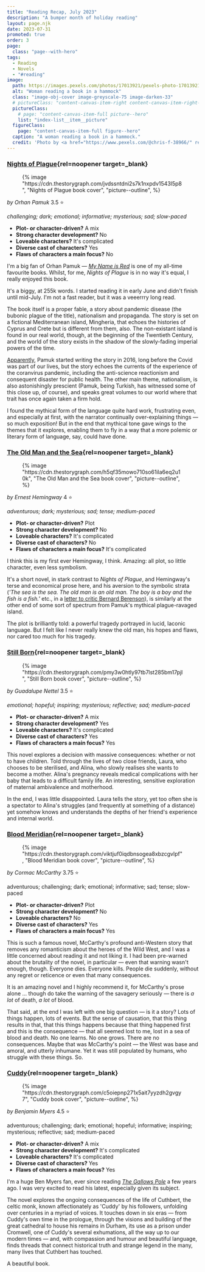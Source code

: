 ```yaml
---
title: "Reading Recap, July 2023"
description: "A bumper month of holiday reading"
layout: page.njk
date: 2023-07-31
promoted: true
order: 3
page:
  class: "page--with-hero"
tags:
  - Reading
  - Novels
  - "#reading"
image:
  path: https://images.pexels.com/photos/17013921/pexels-photo-17013921/free-photo-of-woman-reading-a-book-in-a-hammock.jpeg
  alt: "Woman reading a book in a hammock"
  class: "image-obj-cover image-greyscale-75 image-darken-33"
  # pictureClass: "content-canvas-item-right content-canvas-item-right--span-3"
  pictureClass:
    # page: "content-canvas-item-full picture--hero"
    list: "index-list__item__picture"
  figureClass:
    page: "content-canvas-item-full figure--hero"
  caption: "A woman reading a book in a hammock."
  credit: 'Photo by <a href="https://www.pexels.com/@chris-f-38966/" rel="noopener nofollow" target="_blank">Chris F</a> on <a href="https://www.pexels.com/photo/woman-reading-a-book-in-a-hammock-17013921/" rel="noopener nofollow" target="_blank">Pexels</a>'
---
```


### [Nights of Plague](https://app.thestorygraph.com/books/8d1f34a8-ec35-4293-b425-09efdddabf1b){rel=noopener target=_blank}

<figure class="content-canvas-item-right content-canvas-item-right--span-4 picture--block">
  {% image "https://cdn.thestorygraph.com/jvdssntdni2s7k1nxpdv1543l5p8", "Nights of Plague book cover", "picture--outline", %}
</figure>

*by Orhan Pamuk*
3.5 ⭐️

*challenging; dark; emotional; informative; mysterious; sad; slow-paced*

- **Plot- or character-driven?** A mix
- **Strong character development?** No
- **Loveable characters?** It's complicated
- **Diverse cast of characters?** Yes
- **Flaws of characters a main focus?** No

I'm a big fan of Orhan Pamuk — *[My Name is Red](https://app.thestorygraph.com/books/66d29d01-0da9-4f90-a454-2d1b194a1d96)* is one of my all-time favourite books. Whilst, for me, *Nights of Plague* is in no way it's equal, I really enjoyed this book.

It's a biggy, at 255k words. I started reading it in early June and didn't finish until mid-July. I'm not a fast reader, but it was a veeerrry long read.

The book itself is a proper fable, a story about pandemic disease (the bubonic plague of the title), nationalism and propaganda. The story is set on a fictional Mediterranean island, Mingheria, that echoes the histories of Cyprus and Crete but is different from them, also. The non-existant island is found in our real world, though, at the beginning of the Twentieth Century, and the world of the story exists in the shadow of the slowly-fading imperial powers of the time.

[Apparently](https://www.newyorker.com/magazine/2022/10/31/outbreaks-and-uprisings-in-orhan-pamuks-nights-of-plague), Pamuk started writing the story in 2016, long before the Covid was part of our lives, but the story echoes the currents of the experience of the coranvirus pandemic, including the anti-science reactionism and consequent disaster for public health. The other main theme, nationalism, is also astonishingly prescient (Pamuk, being Turkish, has witnessed some of this close up, of course), and speaks great volumes to our world where that trait has once again taken a firm hold.

I found the mythical form of the language quite hard work, frustrating even, and especially at first, with the narrator continually over-explaining things — so much exposition! But in the end that mythical tone gave wings to the themes that it explores, enabling them to fly in a way that a more polemic or literary form of language, say, could have done.

### [The Old Man and the Sea](https://app.thestorygraph.com/books/d90a2b60-d7c5-4133-981d-21fd88144993){rel=noopener target=_blank}

<figure class="content-canvas-item-right content-canvas-item-right--span-4 picture--block">
  {% image "https://cdn.thestorygraph.com/h5qf35mowo710so61ila6eq2u10k", "The Old Man and the Sea book cover", "picture--outline", %}
</figure>

*by Ernest Hemingway*
4 ⭐️

*adventurous; dark; mysterious; sad; tense; medium-paced*

- **Plot- or character-driven?** Plot
- **Strong character development?** No
- **Loveable characters?** It's complicated
- **Diverse cast of characters?** No
- **Flaws of characters a main focus?** It's complicated

I think this is my first ever Hemingway, I think. Amazing: all plot, so little character, even less symbolism.

It's a short novel, in stark contrast to *Nights of Plague*, and Hemingway's terse and economical prose here, and his aversion to the symbolic strata (*'The sea is the sea. The old man is an old man. The boy is a boy and the fish is a fish.'* etc., in a [letter to critic Bernard Berenson](https://quoteinvestigator.com/2022/06/17/old-man/)), is similarly at the other end of some sort of spectrum from Pamuk's mythical plague-ravaged island.

The plot is brilliantly told: a powerful tragedy portrayed in lucid, laconic language. But I felt like I never really knew the old man, his hopes and flaws, nor cared too much for his tragedy.

### [Still Born](https://app.thestorygraph.com/books/d90a2b60-d7c5-4133-981d-21fd88144993){rel=noopener target=_blank}

<figure class="content-canvas-item-right content-canvas-item-right--span-4 picture--block">
  {% image "https://cdn.thestorygraph.com/pmy3w0htly97tb7lst285bm17pjl", "Still Born book cover", "picture--outline", %}
</figure>

*by Guadalupe Nettel*
3.5 ⭐️

*emotional; hopeful; inspiring; mysterious; reflective; sad; medium-paced*

- **Plot- or character-driven?** A mix
- **Strong character development?** Yes
- **Loveable characters?** It's complicated
- **Diverse cast of characters?** Yes
- **Flaws of characters a main focus?** Yes

This novel explores a decision with massive consequences: whether or not to have children. Told through the lives of two close friends, Laura, who chooses to be sterilised, and Alina, who slowly realises she wants to become a mother. Alina's pregnancy reveals medical complications with her baby that leads to a difficult family life. An interesting, sensitive exploration of maternal ambivalence and motherhood.

In the end, I was little disappointed. Laura tells the story, yet too often she is a spectator to Alina's struggles (and frequently at something of a distance) yet somehow knows and understands the depths of her friend's experience and internal world.

### [Blood Meridian](https://app.thestorygraph.com/books/29ad6af6-32aa-4c4b-83c5-73481ad6dfc6){rel=noopener target=_blank}

<figure class="content-canvas-item-right content-canvas-item-right--span-4 picture--block">
  {% image "https://cdn.thestorygraph.com/viktjuf0iqdbnsogea8xbzcgvlpf", "Blood Meridian book cover", "picture--outline", %}
</figure>

*by Cormac McCarthy*
3.75 ⭐️

adventurous; challenging; dark; emotional; informative; sad; tense; slow-paced

- **Plot- or character-driven?** Plot
- **Strong character development?** No
- **Loveable characters?** No
- **Diverse cast of characters?** Yes
- **Flaws of characters a main focus?** Yes

This is such a famous novel, McCarthy's profound anti-Western story that removes any romanticism about the heroes of the Wild West, and I was a little concerned about reading it and not liking it. I had been pre-warned about the brutality of the novel, in particular — even that warning wasn't enough, though. Everyone dies. Everyone kills. People die suddenly, without any regret or reticence or even that many consequences.

It is an amazing novel and I highly recommend it, for McCarthy's prose alone … though do take the warning of the savagery seriously — there is *a lot* of death, *a lot* of blood.

That said, at the end I was left with one big question — is it a story? Lots of things happen, lots of events. But the sense of causation, that this thing results in that, that this things happens because that thing happened first and this is the consequence — that all seemed lost to me, lost in a sea of blood and death. No one learns. No one grows. There are no consequences. Maybe that was McCarthy's point — the West was base and amoral, and utterly inhumane. Yet it was still populated by humans, who struggle with these things. So.

### [Cuddy](https://app.thestorygraph.com/books/2e6b0a6d-c544-4bbf-af4e-ce71f0989feb){rel=noopener target=_blank}

<figure class="content-canvas-item-right content-canvas-item-right--span-4 picture--block">
  {% image "https://cdn.thestorygraph.com/c5oiepnp271x5ait7yyzdh2gvgy7", "Cuddy book cover", "picture--outline", %}
</figure>

*by Benjamin Myers*
4.5 ⭐️

adventurous; challenging; dark; emotional; hopeful; informative; inspiring; mysterious; reflective; sad; medium-paced

- **Plot- or character-driven?** A mix
- **Strong character development?** It's complicated
- **Loveable characters?** It's complicated
- **Diverse cast of characters?** Yes
- **Flaws of characters a main focus?** Yes

I'm a huge Ben Myers fan, ever since reading *[The Gallows Pole](https://app.thestorygraph.com/books/47c789d4-8256-4231-9181-01938184248c)* a few years ago. I was very excited to read his latest, especially given its subject.

The novel explores the ongoing consequences of the life of Cuthbert, the celtic monk, known affectionately as 'Cuddy' by his followers, unfolding over centuries in a myriad of voices. It touches down in six eras — from Cuddy's own time in the prologue, through the visions and building of the great cathedral to house his remains in Durham, its use as a prison under Cromwell, one of Cuddy's several exhumations, all the way up to our modern times — and, with compassion and humour and beautiful language, finds threads that connect historical truth and strange legend in the many, many lives that Cuthbert has touched.

A beautiful book.
